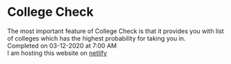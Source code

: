 # College Check
The most important feature of College Check is that it provides you with list of colleges which has the highest probability for taking you in.  
Completed on 03-12-2020 at 7:00 AM  
I am hosting this website on [netlify](https://silly-nightingale-b3f10e.netlify.app/)
